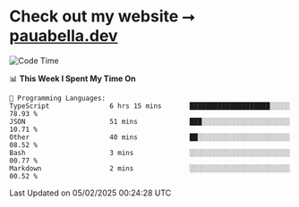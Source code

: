 # Check out my website ⭢ [pauabella.dev](https://pauabella.dev)

<!--START_SECTION:waka-->
![Code Time](http://img.shields.io/badge/Code%20Time-4%2C033%20hrs%2021%20mins-blue)

📊 **This Week I Spent My Time On** 

```text
💬 Programming Languages: 
TypeScript               6 hrs 15 mins       ████████████████████░░░░░   78.93 % 
JSON                     51 mins             ███░░░░░░░░░░░░░░░░░░░░░░   10.71 % 
Other                    40 mins             ██░░░░░░░░░░░░░░░░░░░░░░░   08.52 % 
Bash                     3 mins              ░░░░░░░░░░░░░░░░░░░░░░░░░   00.77 % 
Markdown                 2 mins              ░░░░░░░░░░░░░░░░░░░░░░░░░   00.52 % 
```


 Last Updated on 05/02/2025 00:24:28 UTC
<!--END_SECTION:waka-->
